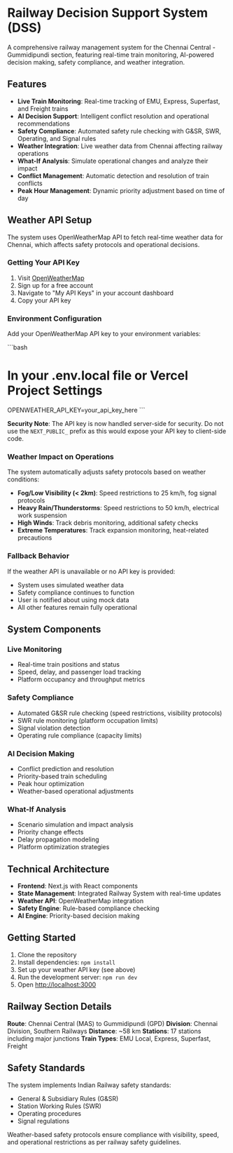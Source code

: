 # Railway Decision Support System (DSS)

A comprehensive railway management system for the Chennai Central - Gummidipundi section, featuring real-time train monitoring, AI-powered decision making, safety compliance, and weather integration.

## Features

- **Live Train Monitoring**: Real-time tracking of EMU, Express, Superfast, and Freight trains
- **AI Decision Support**: Intelligent conflict resolution and operational recommendations
- **Safety Compliance**: Automated safety rule checking with G&SR, SWR, Operating, and Signal rules
- **Weather Integration**: Live weather data from Chennai affecting railway operations
- **What-If Analysis**: Simulate operational changes and analyze their impact
- **Conflict Management**: Automatic detection and resolution of train conflicts
- **Peak Hour Management**: Dynamic priority adjustment based on time of day

## Weather API Setup

The system uses OpenWeatherMap API to fetch real-time weather data for Chennai, which affects safety protocols and operational decisions.

### Getting Your API Key

1. Visit [OpenWeatherMap](https://openweathermap.org/api)
2. Sign up for a free account
3. Navigate to "My API Keys" in your account dashboard
4. Copy your API key

### Environment Configuration

Add your OpenWeatherMap API key to your environment variables:

\`\`\`bash
# In your .env.local file or Vercel Project Settings
OPENWEATHER_API_KEY=your_api_key_here
\`\`\`

**Security Note**: The API key is now handled server-side for security. Do not use the `NEXT_PUBLIC_` prefix as this would expose your API key to client-side code.

### Weather Impact on Operations

The system automatically adjusts safety protocols based on weather conditions:

- **Fog/Low Visibility (< 2km)**: Speed restrictions to 25 km/h, fog signal protocols
- **Heavy Rain/Thunderstorms**: Speed restrictions to 50 km/h, electrical work suspension
- **High Winds**: Track debris monitoring, additional safety checks
- **Extreme Temperatures**: Track expansion monitoring, heat-related precautions

### Fallback Behavior

If the weather API is unavailable or no API key is provided:
- System uses simulated weather data
- Safety compliance continues to function
- User is notified about using mock data
- All other features remain fully operational

## System Components

### Live Monitoring
- Real-time train positions and status
- Speed, delay, and passenger load tracking
- Platform occupancy and throughput metrics

### Safety Compliance
- Automated G&SR rule checking (speed restrictions, visibility protocols)
- SWR rule monitoring (platform occupation limits)
- Signal violation detection
- Operating rule compliance (capacity limits)

### AI Decision Making
- Conflict prediction and resolution
- Priority-based train scheduling
- Peak hour optimization
- Weather-based operational adjustments

### What-If Analysis
- Scenario simulation and impact analysis
- Priority change effects
- Delay propagation modeling
- Platform optimization strategies

## Technical Architecture

- **Frontend**: Next.js with React components
- **State Management**: Integrated Railway System with real-time updates
- **Weather API**: OpenWeatherMap integration
- **Safety Engine**: Rule-based compliance checking
- **AI Engine**: Priority-based decision making

## Getting Started

1. Clone the repository
2. Install dependencies: `npm install`
3. Set up your weather API key (see above)
4. Run the development server: `npm run dev`
5. Open [http://localhost:3000](http://localhost:3000)

## Railway Section Details

**Route**: Chennai Central (MAS) to Gummidipundi (GPD)
**Division**: Chennai Division, Southern Railways
**Distance**: ~58 km
**Stations**: 17 stations including major junctions
**Train Types**: EMU Local, Express, Superfast, Freight

## Safety Standards

The system implements Indian Railway safety standards:
- General & Subsidiary Rules (G&SR)
- Station Working Rules (SWR)
- Operating procedures
- Signal regulations

Weather-based safety protocols ensure compliance with visibility, speed, and operational restrictions as per railway safety guidelines.
